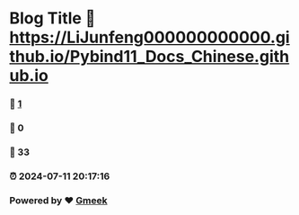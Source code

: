 # Blog Title :link: https://LiJunfeng000000000000.github.io/Pybind11_Docs_Chinese.github.io 
### :page_facing_up: [1](https://LiJunfeng000000000000.github.io/Pybind11_Docs_Chinese.github.io/tag.html) 
### :speech_balloon: 0 
### :hibiscus: 33 
### :alarm_clock: 2024-07-11 20:17:16 
### Powered by :heart: [Gmeek](https://github.com/Meekdai/Gmeek)
